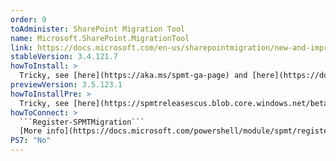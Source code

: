 ```yaml
---
order: 9
toAdminister: SharePoint Migration Tool
name: Microsoft.SharePoint.MigrationTool
link: https://docs.microsoft.com/en-us/sharepointmigration/new-and-improved-features-in-the-sharepoint-migration-tool
stableVersion: 3.4.121.7
howToInstall: >
  Tricky, see [here](https://aka.ms/spmt-ga-page) and [here](https://docs.microsoft.com/sharepointmigration/overview-spmt-ps-cmdlets#before-you-begin)
previewVersion: 3.5.123.1
howToInstallPre: >
  Tricky, see [here](https://spmtreleasescus.blob.core.windows.net/betainstall/default.htm) and [here](https://docs.microsoft.com/sharepointmigration/overview-spmt-ps-cmdlets#before-you-begin)
howToConnect: >
  ```Register-SPMTMigration```
  [More info](https://docs.microsoft.com/powershell/module/spmt/register-spmtmigration?view=spmt-ps)
PS7: "No"
---
```

